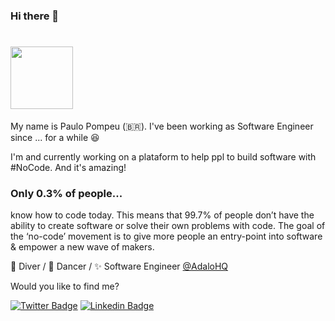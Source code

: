 ### Hi there 👋

# <img src="https://pro2-bar-s3-cdn-cf3.myportfolio.com/c85ae5f7-39e2-4c02-9d15-ff643e8f7961/ec2178c6-f9a2-415e-b7de-2ece365a68c3_rw_600.gif" width="100">
My name is Paulo Pompeu (🇧🇷). I've been working as Software Engineer since ... for a while 😆

I'm and currently working on a plataform to help ppl to build software with #NoCode. And it's amazing! 

### Only 0.3% of people...
know how to code today. This means that 99.7% of people don’t have the ability to create software or solve their own problems with code. The goal of the ‘no-code’ movement is to give more people an entry-point into software & empower a new wave of makers.


🤿 Diver / 🕺 Dancer / ✨ Software Engineer [@AdaloHQ](http://www.adalo.com)

Would you like to find me?

[![Twitter Badge](https://img.shields.io/badge/-Twitter-1ca0f1?style=flat-square&labelColor=1ca0f1&logo=twitter&logoColor=white&link=https://twitter.com/paulopompeu)](https://twitter.com/paulopompeu)
[![Linkedin Badge](https://img.shields.io/badge/-LinkedIn-blue?style=flat-square&logo=Linkedin&logoColor=white&link=https://www.linkedin.com/in/paulopompeu)](https://www.linkedin.com/in/paulopompeu)


<!--
**paulopompeu/paulopompeu** is a ✨ _special_ ✨ repository because its `README.md` (this file) appears on your GitHub profile.
# <img src="https://cdn.discordapp.com/attachments/616042868750024825/737838312521334814/supermario.gif" width="50">
Here are some ideas to get you started:

- 🔭 I’m currently working on ...
- 🌱 I’m currently learning ...
- 👯 I’m looking to collaborate on ...
- 🤔 I’m looking for help with ...
- 💬 Ask me about ...
- 📫 How to reach me: ...
- 😄 Pronouns: ...
- ⚡ Fun fact: ...
-->

